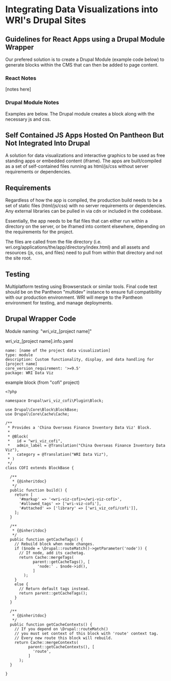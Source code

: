 # Integrating Data Visualizations into WRI's Drupal Sites

## Guidelines for React Apps using a Drupal Module Wrapper

Our prefered solution is to create a Drupal Module (example code below) to generate blocks within the CMS that can then be added to page content.

### React Notes

[notes here]

### Drupal Module Notes

Examples are below. The Drupal module creates a block along with the necessary js and css.

## Self Contained JS Apps Hosted On Pantheon But Not Integrated Into Drupal

A solution for data visualizations and interactive graphics to be used as free standing apps or embedded content (iframe). The apps are built/compiled as a set of self-contained files running as html/js/css without server requirements or dependencies. 

## Requirements

Regardless of how the app is compiled, the production build needs to be a set of static files (html/js/css) with no server requirements or dependencies. Any external libraries can be pulled in via cdn or included in the codebase. 

Essentially, the app needs to be flat files that can either run within a directory on the server, or be iframed into content elsewhere, depending on the requirements for the project.

The files are called from the file directory (i.e. wri.org/applications/the/app/directory/index.html) and all assets and resources (js, css, and files) need to pull from within that directory and not the site root.

## Testing

Multiplatform testing using Browserstack or similar tools. Final code test should be on the Pantheon "multidev" instance to ensure full compatibility with our production environment. WRI will merge to the Pantheon environment for testing, and manage deployments.

## Drupal Wrapper Code

Module naming: "wri_viz_[project name]"

wri_viz_[project name].info.yaml
``` 
name: [name of the project data visualization]
type: module
description: Custom functionality, display, and data handling for [project name]
core_version_requirement: '>=9.5'
package: WRI Data Viz
```

example block (from "cofi" project)
```
<?php

namespace Drupal\wri_viz_cofi\Plugin\Block;

use Drupal\Core\Block\BlockBase;
use Drupal\Core\Cache\Cache;

/**
 * Provides a 'China Overseas Finance Inventory Data Viz' Block.
 *
 * @Block(
 *   id = "wri_viz_cofi",
 *   admin_label = @Translation("China Overseas Finance Inventory Data Viz"),
 *   category = @Translation("WRI Data Viz"),
 * )
 */
class COFI extends BlockBase {

  /**
   * {@inheritdoc}
   */
  public function build() {
    return [
      '#markup' => '<wri-viz-cofi></wri-viz-cofi>',
      '#allowed_tags' => ['wri-viz-cofi'],
      '#attached' => ['library' => ['wri_viz_cofi/cofi']],
    ];
  }

  /**
   * {@inheritdoc}
   */
  public function getCacheTags() {
    // Rebuild block when node changes.
    if ($node = \Drupal::routeMatch()->getParameter('node')) {
      // If node, add its cachetag.
      return Cache::mergeTags(
            parent::getCacheTags(), [
              'node:' . $node->id(),
            ]
        );
    }
    else {
      // Return default tags instead.
      return parent::getCacheTags();
    }
  }

  /**
   * {@inheritdoc}
   */
  public function getCacheContexts() {
    // If you depend on \Drupal::routeMatch()
    // you must set context of this block with 'route' context tag.
    // Every new route this block will rebuild.
    return Cache::mergeContexts(
          parent::getCacheContexts(), [
            'route',
          ]
      );
  }

}
```
